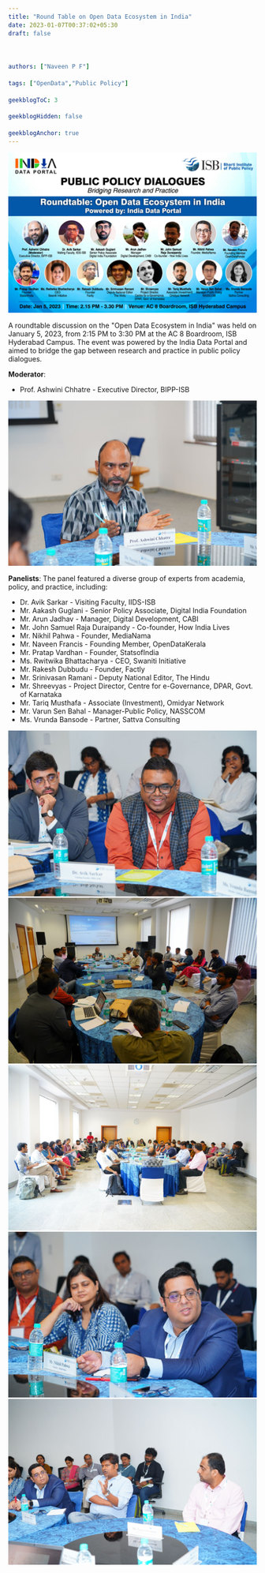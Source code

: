```yaml
---
title: "Round Table on Open Data Ecosystem in India"
date: 2023-01-07T00:37:02+05:30
draft: false



authors: ["Naveen P F"]

tags: ["OpenData","Public Policy"]

geekblogToC: 3

geekblogHidden: false

geekblogAnchor: true
---
```


![](1.jpeg)

A roundtable discussion on the "Open Data Ecosystem in India" was held on January 5, 2023, from 2:15 PM to 3:30 PM at the AC 8 Boardroom, ISB Hyderabad Campus. The event was powered by the India Data Portal and aimed to bridge the gap between research and practice in public policy dialogues.

**Moderator**:
-  Prof. Ashwini Chhatre - Executive Director, BIPP-ISB


![](2.jpeg)

**Panelists**:
The panel featured a diverse group of experts from academia, policy, and practice, including:

- Dr. Avik Sarkar - Visiting Faculty, IIDS-ISB
- Mr. Aakash Guglani - Senior Policy Associate, Digital India Foundation
- Mr. Arun Jadhav - Manager, Digital Development, CABI
- Mr. John Samuel Raja Duraipandy - Co-founder, How India Lives
- Mr. Nikhil Pahwa - Founder, MediaNama
- Mr. Naveen Francis - Founding Member, OpenDataKerala
- Mr. Pratap Vardhan - Founder, StatsofIndia
- Ms. Rwitwika Bhattacharya - CEO, Swaniti Initiative
- Mr. Rakesh Dubbudu - Founder, Factly
- Mr. Srinivasan Ramani - Deputy National Editor, The Hindu
- Mr. Shreevyas - Project Director, Centre for e-Governance, DPAR, Govt. of Karnataka
- Mr. Tariq Musthafa - Associate (Investment), Omidyar Network
- Mr. Varun Sen Bahal - Manager-Public Policy, NASSCOM
- Ms. Vrunda Bansode - Partner, Sattva Consulting

![](3.jpeg)
![](4.jpeg)
![](5.jpeg)
![](6.jpeg)
![](7.jpeg)

